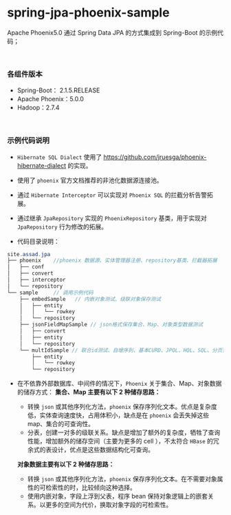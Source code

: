 # spring-jpa-phoenix-sample

Apache Phoenix5.0 通过 Spring Data JPA 的方式集成到 Spring-Boot 的示例代码；

<br>

### 各组件版本

* Spring-Boot： 2.1.5.RELEASE
* Apache Phoenix：5.0.0
* Hadoop：2.7.4

<br>

### 示例代码说明 

* `Hibernate SQL Dialect` 使用了 https://github.com/jruesga/phoenix-hibernate-dialect  的实现。

* 使用了 `phoenix` 官方文档推荐的非池化数据源连接池。
* 通过 `Hibernate Interceptor` 可以实现对 `Phoenix SQL` 的拦截分析告警拓展。
* 通过继承  `JpaRepository` 实现的 `PhoenixRepository` 基类，用于实现对 `JpaRepository` 行为修改的拓展。

* 代码目录说明：

```java
site.assad.jpa
├── phoenix    //phoenix 数据源、实体管理器注册、repository基类、拦截器拓展
│   ├── conf
│   ├── convert
│   ├── interceptor
│   └── repository
└── sample     // 调用示例代码
    ├── embedSample   // 内嵌对象测试、级联对象保存测试
    │   ├── entity
    │   │   └── rowkey
    │   └── repository
    ├── jsonFieldMapSample // json格式保存集合、Map、对象类型数据测试
    │   ├── convert
    │   ├── entity
    │   └── repository
    └── multIdSample // 联合id测试、自增序列、基本CURD、JPQL、HQL、SQL、分页查询、强制索引查询测试
        ├── entity
        │   └── rowkey
        └── repository
```

* 在不依靠外部数据库、中间件的情况下，`Phoenix` 关于集合、Map、对象数据的储存方式：
  **集合、Map 主要有以下 2 种储存思路：**

  * 转换 `json` 或其他序列化方法，`phoenix` 保存序列化文本。优点是复杂度低，实体查询速度快，占用体积小，缺点是在 `phoenix` 会丢失掉这些 map、集合的可查询性。
  * 分表，创建一对多的级联关系。缺点是增加了额外的复杂度，牺牲了查询性能，增加额外的储存空间（主要为更多的 cell ），不太符合 `HBase` 的冗余式的表设计，优点是这些数据结构化可查询。

  **对象数据主要有以下 2 种储存思路：**

  * 转换 `json` 或其他序列化方法，`phoenix` 保存序列化文本。在不需要对象属性的可检索性的时，比较倾向这种选择。
  * 使用内嵌对象，字段上浮到父表，程序 bean 保持对象逻辑上的嵌套关系。以更多的空间为代价，换取对象字段的可检索性。

